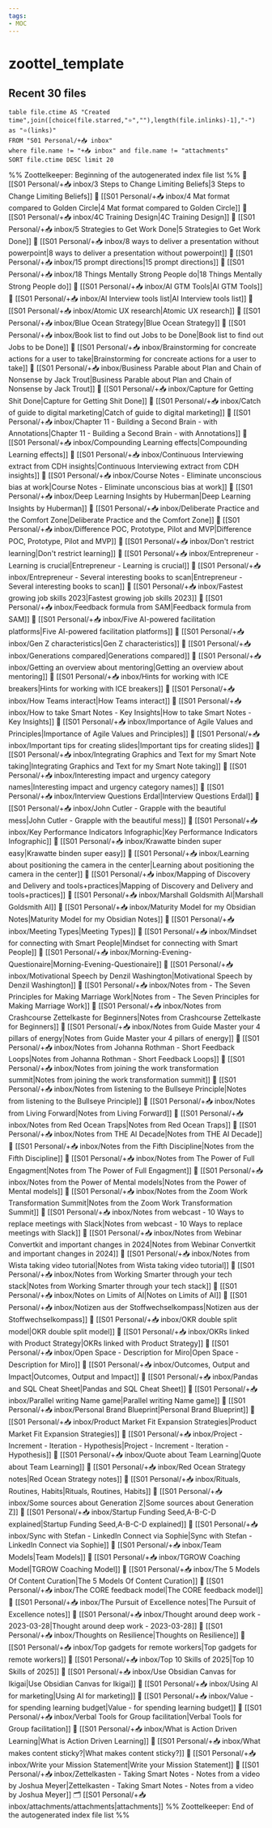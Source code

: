 ```yaml
---
tags: 
- MOC
---
```

# zoottel_template

## Recent 30 files
``` dataview
table file.ctime AS "Created time",join([choice(file.starred,"⭐️",""),length(file.inlinks)-1],"-") as "⭐️(links)"
FROM "S01 Personal/+📥 inbox" 
where file.name != "+📥 inbox" and file.name != "attachments"
SORT file.ctime DESC limit 20
```


%% Zoottelkeeper: Beginning of the autogenerated index file list  %%
📄 [[S01 Personal/+📥 inbox/3 Steps to Change Limiting Beliefs|3 Steps to Change Limiting Beliefs]]
📄 [[S01 Personal/+📥 inbox/4 Mat format compared to Golden Circle|4 Mat format compared to Golden Circle]]
📄 [[S01 Personal/+📥 inbox/4C Training Design|4C Training Design]]
📄 [[S01 Personal/+📥 inbox/5 Strategies to Get Work Done|5 Strategies to Get Work Done]]
📄 [[S01 Personal/+📥 inbox/8 ways to deliver a presentation without powerpoint|8 ways to deliver a presentation without powerpoint]]
📄 [[S01 Personal/+📥 inbox/15 prompt directions|15 prompt directions]]
📄 [[S01 Personal/+📥 inbox/18 Things Mentally Strong People do|18 Things Mentally Strong People do]]
📄 [[S01 Personal/+📥 inbox/AI GTM Tools|AI GTM Tools]]
📄 [[S01 Personal/+📥 inbox/AI Interview tools list|AI Interview tools list]]
📄 [[S01 Personal/+📥 inbox/Atomic UX research|Atomic UX research]]
📄 [[S01 Personal/+📥 inbox/Blue Ocean Strategy|Blue Ocean Strategy]]
📄 [[S01 Personal/+📥 inbox/Book list to find out Jobs to be Done|Book list to find out Jobs to be Done]]
📄 [[S01 Personal/+📥 inbox/Brainstorming for concreate actions for a user to take|Brainstorming for concreate actions for a user to take]]
📄 [[S01 Personal/+📥 inbox/Business Parable about Plan and Chain of Nonsense by Jack Trout|Business Parable about Plan and Chain of Nonsense by Jack Trout]]
📄 [[S01 Personal/+📥 inbox/Capture for Getting Shit Done|Capture for Getting Shit Done]]
📄 [[S01 Personal/+📥 inbox/Catch of guide to digital marketing|Catch of guide to digital marketing]]
📄 [[S01 Personal/+📥 inbox/Chapter 11 - Building a Second Brain - with Annotations|Chapter 11 - Building a Second Brain - with Annotations]]
📄 [[S01 Personal/+📥 inbox/Compounding Learning effects|Compounding Learning effects]]
📄 [[S01 Personal/+📥 inbox/Continuous Interviewing extract from CDH insights|Continuous Interviewing extract from CDH insights]]
📄 [[S01 Personal/+📥 inbox/Course Notes - Eliminate unconscious bias at work|Course Notes - Eliminate unconscious bias at work]]
📄 [[S01 Personal/+📥 inbox/Deep Learning Insights by Huberman|Deep Learning Insights by Huberman]]
📄 [[S01 Personal/+📥 inbox/Deliberate Practice and the Comfort Zone|Deliberate Practice and the Comfort Zone]]
📄 [[S01 Personal/+📥 inbox/Difference POC, Prototype, Pilot and MVP|Difference POC, Prototype, Pilot and MVP]]
📄 [[S01 Personal/+📥 inbox/Don't restrict learning|Don't restrict learning]]
📄 [[S01 Personal/+📥 inbox/Entrepreneur - Learning is crucial|Entrepreneur - Learning is crucial]]
📄 [[S01 Personal/+📥 inbox/Entrepreneur - Several interesting books to scan|Entrepreneur - Several interesting books to scan]]
📄 [[S01 Personal/+📥 inbox/Fastest growing job skills 2023|Fastest growing job skills 2023]]
📄 [[S01 Personal/+📥 inbox/Feedback formula from SAM|Feedback formula from SAM]]
📄 [[S01 Personal/+📥 inbox/Five AI-powered facilitation platforms|Five AI-powered facilitation platforms]]
📄 [[S01 Personal/+📥 inbox/Gen Z characteristics|Gen Z characteristics]]
📄 [[S01 Personal/+📥 inbox/Generations compared|Generations compared]]
📄 [[S01 Personal/+📥 inbox/Getting an overview about mentoring|Getting an overview about mentoring]]
📄 [[S01 Personal/+📥 inbox/Hints for working with ICE breakers|Hints for working with ICE breakers]]
📄 [[S01 Personal/+📥 inbox/How Teams interact|How Teams interact]]
📄 [[S01 Personal/+📥 inbox/How to take Smart Notes - Key Insights|How to take Smart Notes - Key Insights]]
📄 [[S01 Personal/+📥 inbox/Importance of Agile Values and Principles|Importance of Agile Values and Principles]]
📄 [[S01 Personal/+📥 inbox/Important tips for creating slides|Important tips for creating slides]]
📄 [[S01 Personal/+📥 inbox/Integrating Graphics and Text for my Smart Note taking|Integrating Graphics and Text for my Smart Note taking]]
📄 [[S01 Personal/+📥 inbox/Interesting impact and urgency category names|Interesting impact and urgency category names]]
📄 [[S01 Personal/+📥 inbox/Interview Questions Erdal|Interview Questions Erdal]]
📄 [[S01 Personal/+📥 inbox/John Cutler - Grapple with the beautiful mess|John Cutler - Grapple with the beautiful mess]]
📄 [[S01 Personal/+📥 inbox/Key Performance Indicators Infographic|Key Performance Indicators Infographic]]
📄 [[S01 Personal/+📥 inbox/Krawatte binden super easy|Krawatte binden super easy]]
📄 [[S01 Personal/+📥 inbox/Learning about positioning the camera in the center|Learning about positioning the camera in the center]]
📄 [[S01 Personal/+📥 inbox/Mapping of Discovery and Delivery and tools+practices|Mapping of Discovery and Delivery and tools+practices]]
📄 [[S01 Personal/+📥 inbox/Marshall Goldsmith AI|Marshall Goldsmith AI]]
📄 [[S01 Personal/+📥 inbox/Maturity Model for my Obsidian Notes|Maturity Model for my Obsidian Notes]]
📄 [[S01 Personal/+📥 inbox/Meeting Types|Meeting Types]]
📄 [[S01 Personal/+📥 inbox/Mindset for connecting with Smart People|Mindset for connecting with Smart People]]
📄 [[S01 Personal/+📥 inbox/Morning-Evening-Questionaire|Morning-Evening-Questionaire]]
📄 [[S01 Personal/+📥 inbox/Motivational Speech by Denzil Washington|Motivational Speech by Denzil Washington]]
📄 [[S01 Personal/+📥 inbox/Notes from - The Seven Principles for Making Marriage Work|Notes from - The Seven Principles for Making Marriage Work]]
📄 [[S01 Personal/+📥 inbox/Notes from Crashcourse Zettelkaste for Beginners|Notes from Crashcourse Zettelkaste for Beginners]]
📄 [[S01 Personal/+📥 inbox/Notes from Guide Master your 4 pillars of energy|Notes from Guide Master your 4 pillars of energy]]
📄 [[S01 Personal/+📥 inbox/Notes from Johanna Rothman - Short Feedback Loops|Notes from Johanna Rothman - Short Feedback Loops]]
📄 [[S01 Personal/+📥 inbox/Notes from joining the work transformation summit|Notes from joining the work transformation summit]]
📄 [[S01 Personal/+📥 inbox/Notes from listening to the Bullseye Principle|Notes from listening to the Bullseye Principle]]
📄 [[S01 Personal/+📥 inbox/Notes from Living Forward|Notes from Living Forward]]
📄 [[S01 Personal/+📥 inbox/Notes from Red Ocean Traps|Notes from Red Ocean Traps]]
📄 [[S01 Personal/+📥 inbox/Notes from THE AI Decade|Notes from THE AI Decade]]
📄 [[S01 Personal/+📥 inbox/Notes from the Fifth Discipline|Notes from the Fifth Discipline]]
📄 [[S01 Personal/+📥 inbox/Notes from The Power of Full Engagment|Notes from The Power of Full Engagment]]
📄 [[S01 Personal/+📥 inbox/Notes from the Power of Mental models|Notes from the Power of Mental models]]
📄 [[S01 Personal/+📥 inbox/Notes from the Zoom Work Transformation Summit|Notes from the Zoom Work Transformation Summit]]
📄 [[S01 Personal/+📥 inbox/Notes from webcast - 10 Ways to replace meetings with Slack|Notes from webcast - 10 Ways to replace meetings with Slack]]
📄 [[S01 Personal/+📥 inbox/Notes from Webinar Convertkit and important changes in 2024|Notes from Webinar Convertkit and important changes in 2024]]
📄 [[S01 Personal/+📥 inbox/Notes from Wista taking video tutorial|Notes from Wista taking video tutorial]]
📄 [[S01 Personal/+📥 inbox/Notes from Working Smarter through your tech stack|Notes from Working Smarter through your tech stack]]
📄 [[S01 Personal/+📥 inbox/Notes on Limits of AI|Notes on Limits of AI]]
📄 [[S01 Personal/+📥 inbox/Notizen aus der Stoffwechselkompass|Notizen aus der Stoffwechselkompass]]
📄 [[S01 Personal/+📥 inbox/OKR double split model|OKR double split model]]
📄 [[S01 Personal/+📥 inbox/OKRs linked with Product Strategy|OKRs linked with Product Strategy]]
📄 [[S01 Personal/+📥 inbox/Open Space - Description for Miro|Open Space - Description for Miro]]
📄 [[S01 Personal/+📥 inbox/Outcomes, Output and Impact|Outcomes, Output and Impact]]
📄 [[S01 Personal/+📥 inbox/Pandas and SQL Cheat Sheet|Pandas and SQL Cheat Sheet]]
📄 [[S01 Personal/+📥 inbox/Parallel writing Name game|Parallel writing Name game]]
📄 [[S01 Personal/+📥 inbox/Personal Brand Blueprint|Personal Brand Blueprint]]
📄 [[S01 Personal/+📥 inbox/Product Market Fit Expansion Strategies|Product Market Fit Expansion Strategies]]
📄 [[S01 Personal/+📥 inbox/Project - Increment - Iteration - Hypothesis|Project - Increment - Iteration - Hypothesis]]
📄 [[S01 Personal/+📥 inbox/Quote about Team Learning|Quote about Team Learning]]
📄 [[S01 Personal/+📥 inbox/Red Ocean Strategy notes|Red Ocean Strategy notes]]
📄 [[S01 Personal/+📥 inbox/Rituals, Routines, Habits|Rituals, Routines, Habits]]
📄 [[S01 Personal/+📥 inbox/Some sources about Generation Z|Some sources about Generation Z]]
📄 [[S01 Personal/+📥 inbox/Startup Funding Seed,A-B-C-D explained|Startup Funding Seed,A-B-C-D explained]]
📄 [[S01 Personal/+📥 inbox/Sync with Stefan - LinkedIn Connect via Sophie|Sync with Stefan - LinkedIn Connect via Sophie]]
📄 [[S01 Personal/+📥 inbox/Team Models|Team Models]]
📄 [[S01 Personal/+📥 inbox/TGROW Coaching Model|TGROW Coaching Model]]
📄 [[S01 Personal/+📥 inbox/The 5 Models Of Content Curation|The 5 Models Of Content Curation]]
📄 [[S01 Personal/+📥 inbox/The CORE feedback model|The CORE feedback model]]
📄 [[S01 Personal/+📥 inbox/The Pursuit of Excellence notes|The Pursuit of Excellence notes]]
📄 [[S01 Personal/+📥 inbox/Thought around deep work - 2023-03-28|Thought around deep work - 2023-03-28]]
📄 [[S01 Personal/+📥 inbox/Thoughts on Resilience|Thoughts on Resilience]]
📄 [[S01 Personal/+📥 inbox/Top  gadgets for remote workers|Top  gadgets for remote workers]]
📄 [[S01 Personal/+📥 inbox/Top 10 Skills of 2025|Top 10 Skills of 2025]]
📄 [[S01 Personal/+📥 inbox/Use Obsidian Canvas for Ikigai|Use Obsidian Canvas for Ikigai]]
📄 [[S01 Personal/+📥 inbox/Using AI for marketing|Using AI for marketing]]
📄 [[S01 Personal/+📥 inbox/Value - for spending learning budget|Value - for spending learning budget]]
📄 [[S01 Personal/+📥 inbox/Verbal Tools for Group facilitation|Verbal Tools for Group facilitation]]
📄 [[S01 Personal/+📥 inbox/What is Action Driven Learning|What is Action Driven Learning]]
📄 [[S01 Personal/+📥 inbox/What makes content sticky?|What makes content sticky?]]
📄 [[S01 Personal/+📥 inbox/Write your Mission Statement|Write your Mission Statement]]
📄 [[S01 Personal/+📥 inbox/Zettelkasten - Taking Smart Notes - Notes from a video by Joshua Meyer|Zettelkasten - Taking Smart Notes - Notes from a video by Joshua Meyer]]
🗂️ [[S01 Personal/+📥 inbox/attachments/attachments|attachments]]
%% Zoottelkeeper: End of the autogenerated index file list  %%

